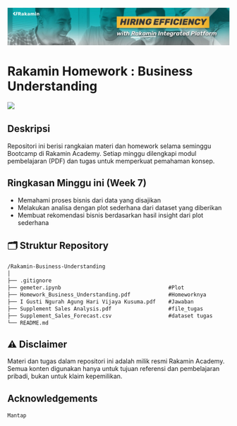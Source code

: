 [![banner1](rakaminacademy_cover.jpg)](https://www.rakamin.com/)

# Rakamin Homework : Business Understanding

<img src="https://user-images.githubusercontent.com/74038190/212284100-561aa473-3905-4a80-b561-0d28506553ee.gif" width="900">


## Deskripsi

Repositori ini berisi rangkaian materi dan homework selama seminggu Bootcamp di Rakamin Academy. Setiap minggu dilengkapi modul pembelajaran (PDF) dan tugas untuk memperkuat pemahaman konsep.

## Ringkasan Minggu ini (Week 7)
- Memahami proses bisnis dari data yang disajikan
- Melakukan analisa dengan plot sederhana dari dataset yang diberikan
- Membuat rekomendasi bisnis berdasarkan hasil insight dari plot sederhana

## 🗂️ Struktur Repository

```
/Rakamin-Business-Understanding
│
├── .gitignore
├── gemeter.ipynb                                  #Plot
├── Homework_Business_Understanding.pdf            #Homeworknya
├── I Gusti Ngurah Agung Hari Vijaya Kusuma.pdf    #Jawaban
├── Supplement Sales Analysis.pdf                  #file_tugas
├── Supplement_Sales_Forecast.csv                  #dataset tugas
└── README.md
```
## ⚠️ Disclaimer

Materi dan tugas dalam repositori ini adalah milik resmi Rakamin Academy. Semua konten digunakan hanya untuk tujuan referensi dan pembelajaran pribadi, bukan untuk klaim kepemilikan.


## Acknowledgements

```
Mantap
```

